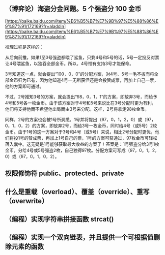 ## （博弈论）海盗分金问题。5 个强盗分 100 金币

[https://baike.baidu.com/item/%E6%B5%B7%E7%9B%97%E5%88%86%E9%87%91/172169?fr=aladdin](https://baike.baidu.com/item/%E6%B5%B7%E7%9B%97%E5%88%86%E9%87%91/172169?fr=aladdin)

推理过程是这样的：

从后向前推，如果1至3号强盗都喂了鲨鱼，只剩4号和5号的话，5号一定投反对票让4号喂鲨鱼，以独吞全部金币。所以，4号惟有支持3号才能保命。

3号知道这一点，就会提出“100，0，0”的分配方案，对4号、5号一毛不拔而将全部金币归为已有，因为他知道4号一无所获但还是会投赞成票，再加上自己一票，他的方案即可通过。

不过，2号推知3号的方案，就会提出“98，0，1，1”的方案，即放弃3号，而给予4号和5号各一枚金币。由于该方案对于4号和5号来说比在3号分配时更为有利，他们将支持他而不希望他出局而由3号来分配。这样，2号将拿走98枚金币。

同样，2号的方案也会被1号所洞悉，1号并将提出（97，0，1，2，0）或（97，0，1，0，2）的方案，即放弃2号，而给3号一枚金币，同时给4号（或5号）2枚金币。由于1号的这一方案对于3号和4号（或5号）来说，相比2号分配时更优，他们将投1号的赞成票，再加上1号自己的票，1号的方案可获通过，97枚金币可轻松落入囊中。这无疑是1号能够获取最大收益的方案了！答案是：1号强盗分给3号1枚金币，分给4号或5号强盗2枚，自己独得97枚。分配方案可写成（97，0，1，2，0）或（97，0，1，0，2）。

## 权限修饰符 public、protected、private

## 什么是重载（overload）、覆盖（override）、重写（overwrite）

## （编程）实现字符串拼接函数 strcat()

## （编程）实现一个双向链表，并且提供一个可根据值删除元素的函数